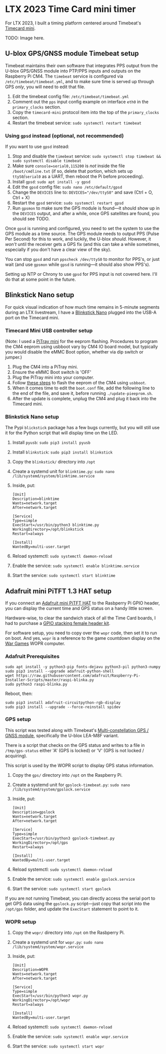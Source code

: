 # LTX 2023 Time Card mini timer

For LTX 2023, I built a timing platform centered around Timebeat's [Timecard mini](https://store.timebeat.app/products/ocp-tap-timecard-mini-complete-edition).

TODO: Image here.

## U-blox GPS/GNSS module Timebeat setup

Timebeat maintains their own software that integrates PPS output from the U-blox GPS/GNSS module into PTP/PPS inputs and outputs on the Raspberry Pi CM4. The `timebeat` service is configured via `/etc/timebeat/timebeat.yml`, and to make sure time is served up through GPS _only_, you will need to edit that file.

  1. Edit the timebeat config file: `/etc/timebeat/timebeat.yml`
  1. Comment out the `pps` input config example on interface `eth0` in the `primary_clocks` section.
  1. Copy the `timecard-mini` protocol item into the top of the `primary_clocks` section.
  1. Restart the timebeat service: `sudo systemctl restart timebeat`

### Using `gpsd` instead (optional, not recommended)

If you want to use `gpsd` instead:

  1. Stop and disable the `timebeat` service: `sudo systemctl stop timebeat && sudo systemctl disable timebeat`
  1. Make sure `console=serial0,115200` is _not_ inside the file `/boot/cmdline.txt` (if so, delete that portion, which sets up `ttyS0`/`serial0` as a UART, then reboot the Pi before proceeding).
  1. Install `gpsd`: `sudo apt install -y gpsd`
  1. Edit the `gpsd` config file: `sudo nano /etc/default/gpsd`
  1. Change the `DEVICES` line to: `DEVICES="/dev/ttyS0"` and save (Ctrl + O, Ctrl + X)
  1. Restart the `gpsd` service: `sudo systemctl restart gpsd`
  1. Run `gpsmon` to make sure the GPS module is found—it should show up in the `DEVICES` output, and after a while, once GPS satellites are found, you should see TODO.

Once `gpsd` is running and configured, you need to set the system to use the GPS module as a time source. The GPS module needs to output PPS (Pulse Per Second) for this to work, and luckily, the U-blox _should_. However, it _won't_ until the receiver gets a GPS fix (and this can take a while sometimes, especially if you don't have a clear view of the sky).

You can stop `gpsd` and run `ppscheck /dev/ttyS0` to monitor for PPS's, or just wait (and use `gpsmon` while `gpsd` is running—it should also show PPS's).

Setting up NTP or Chrony to use `gpsd` for PPS input is not covered here. I'll do that at some point in the future.

## Blinkstick Nano setup

For quick visual indication of how much time remains in 5-minute segments during an LTX livestream, I have a [Blinkstick Nano](https://www.blinkstick.com/products/blinkstick-nano) plugged into the USB-A port on the Timecard mini.

### Timecard Mini USB controller setup

(Note: I used a [PiTray mini](https://sourcekit.cc/#/) for the eeprom flashing. Procedures to program the CM4 eeprom using usbboot vary by CM4 IO board model, but typically you would disable the eMMC Boot option, whether via dip switch or jumper.)

  1. Plug the CM4 into a PiTray mini.
  1. Ensure the eMMC Boot switch is 'OFF'
  1. Plug the PiTray mini into your computer.
  1. Follow [these steps](https://www.jeffgeerling.com/blog/2022/how-update-raspberry-pi-compute-module-4-bootloader-eeprom) to flash the eeprom of the CM4 using `usbboot`.
  1. When it comes time to edit the `boot.conf` file, add the following line to the end of the file, and save it, before running `./update-pieeprom.sh`.
  1. After the update is complete, unplug the CM4 and plug it back into the Timecard mini.

### Blinkstick Nano setup

The Pypi `blickstick` package has a few bugs currently, but you will still use it for the Python script that will display time on the LED.

  1. Install `pyusb`: `sudo pip3 install pyusb`
  1. Install `blinkstick`: `sudo pip3 install blinkstick`
  1. Copy the `blinkstick/` directory into `/opt`
  1. Create a systemd unit for `blinktime.py`: `sudo nano /lib/systemd/system/blinktime.service`
  3. Inside, put:

     ```
     [Unit]
     Description=blinktime
     Wants=network.target
     After=network.target
      
     [Service]
     Type=simple
     ExecStart=/usr/bin/python3 blinktime.py
     WorkingDirectory=/opt/blinkstick
     Restart=always
      
     [Install]
     WantedBy=multi-user.target
     ```

  4. Reload systemctl: `sudo systemctl daemon-reload`
  5. Enable the service: `sudo systemctl enable blinktime.service`
  6. Start the service: `sudo systemctl start blinktime`

## Adafruit mini PiTFT 1.3 HAT setup

If you connect an [Adafruit mini PiTFT HAT](https://www.adafruit.com/product/4484) to the Rasbperry Pi GPIO header, you can display the current time and GPS status on a handy little screen.

Hardware-wise, to clear the sandwich stack of all the Time Card boards, I had to purchase a [GPIO stacking female header kit](https://amzn.to/44YZ5VC).

For software setup, you need to copy over the `wopr` code, then set it to run on boot. And yes, `wopr` is a reference to the game countdown display on the [War Games](https://en.wikipedia.org/wiki/WarGames) WOPR computer.

### Adafruit Prerequisites

```
sudo apt install -y python3-pip fonts-dejavu python3-pil python3-numpy
sudo pip3 install --upgrade adafruit-python-shell
wget https://raw.githubusercontent.com/adafruit/Raspberry-Pi-Installer-Scripts/master/raspi-blinka.py
sudo python3 raspi-blinka.py
```

Reboot, then:

```
sudo pip3 install adafruit-circuitpython-rgb-display
sudo pip3 install --upgrade --force-reinstall spidev
```

### GPS setup

This script was tested along with Timebeat's [Multi-constellation GPS / GNSS module](https://store.timebeat.app/products/gnss-raspberry-pi-cm4-module?variant=42280855699627), specifically the U-blox LEA-M8F variant.

There is a script that checks on the GPS status and writes to a file in `/tmp/gps-status` either 'A' (GPS is locked) or 'V' (GPS is not locked / acquiring).

This script is used by the WOPR script to display GPS status information.

  1. Copy the `gps/` directory into `/opt` on the Raspberry Pi.
  1. Create a systemd unit for `gpslock-timebeat.py`: `sudo nano /lib/systemd/system/gpslock.service`
  3. Inside, put:

     ```
     [Unit]
     Description=gpslock
     Wants=network.target
     After=network.target
      
     [Service]
     Type=simple
     ExecStart=/usr/bin/python3 gpslock-timebeat.py
     WorkingDirectory=/opt/gps
     Restart=always
      
     [Install]
     WantedBy=multi-user.target
     ```

  4. Reload systemctl: `sudo systemctl daemon-reload`
  5. Enable the service: `sudo systemctl enable gpslock.service`
  6. Start the service: `sudo systemctl start gpslock`

If you are not running Timebeat, you can directly access the serial port to get GPS data using the `gpslock.py` script—just copy that script into the `/opt/gps` folder, and update the `ExecStart` statement to point to it.

### WOPR setup

  1. Copy the `wopr/` directory into `/opt` on the Rasbperry Pi.
  2. Create a systemd unit for `wopr.py`: `sudo nano /lib/systemd/system/wopr.service`
  3. Inside, put:

     ```
     [Unit]
     Description=WOPR
     Wants=network.target
     After=network.target
      
     [Service]
     Type=simple
     ExecStart=/usr/bin/python3 wopr.py
     WorkingDirectory=/opt/wopr
     Restart=always
      
     [Install]
     WantedBy=multi-user.target
     ```

  4. Reload systemctl: `sudo systemctl daemon-reload`
  5. Enable the service: `sudo systemctl enable wopr.service`
  6. Start the service: `sudo systemctl start wopr`
